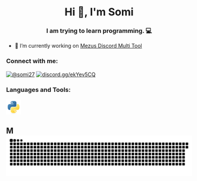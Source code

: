 <h1 align="center">Hi 👋, I'm Somi</h1>
<h3 align="center">I am trying to learn programming. 💻</h3>

- 🔭 I’m currently working on [Mezus Discord Multi Tool](https://github.com/S0-m1/Mezus-Discord-multi-tool)

<h3 align="left">Connect with me:</h3>
<p align="left">
<a href="https://www.youtube.com/channel/UCn8KzATu53QT2te586M_JDA" target="blank"><img align="center" src="https://raw.githubusercontent.com/rahuldkjain/github-profile-readme-generator/master/src/images/icons/Social/youtube.svg" alt="@somi27" height="30" width="40" /></a>
<a href="https://discord.gg/discord.gg/ekYev5CQ" target="blank"><img align="center" src="https://raw.githubusercontent.com/rahuldkjain/github-profile-readme-generator/master/src/images/icons/Social/discord.svg" alt="discord.gg/ekYev5CQ" height="30" width="40" /></a>
</p>

<h3 align="left">Languages and Tools:</h3>
<p align="left"> <a href="https://www.python.org" target="_blank" rel="noreferrer"> <img src="https://raw.githubusercontent.com/devicons/devicon/master/icons/python/python-original.svg" alt="python" width="40" height="40"/>
</a> </p>
<h2 align="left">M<y discord: Somi#8656</h3>
<a href="https://discord.gg/dq7VpUryG4" target="_blank"><img src="https://github.com/S0-m1/S0-m1/blob/main/somi-snake.svg" alt="snake"></a>
